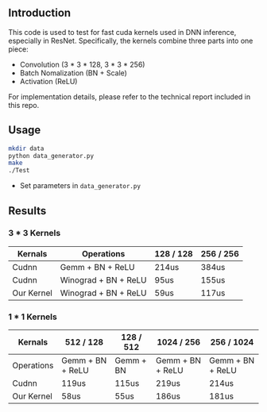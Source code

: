 ## Introduction

This code is used to test for fast cuda kernels used in DNN inference, especially in ResNet. Specifically, the kernels combine three parts into one piece:
- Convolution (3 * 3 * 128, 3 * 3 * 256)
- Batch Nomalization (BN + Scale)
- Activation (ReLU)

For implementation details, please refer to the technical report included in this repo.

## Usage
``` sh
mkdir data
python data_generator.py
make
./Test
```
- Set parameters in `data_generator.py`

## Results

### 3 * 3 Kernels
Kernals | Operations | 128 / 128 | 256 / 256 
--- | --- | --- | --- 
Cudnn | Gemm + BN + ReLU | 214us | 384us
Cudnn | Winograd + BN + ReLU  | 95us | 155us
Our Kernel | Winograd + BN + ReLU | 59us | 117us

### 1 * 1 Kernels
Kernals | 512 / 128 | 128 / 512 | 1024 / 256 | 256 / 1024 
--- | --- | --- | --- | --- 
Operations | Gemm + BN + ReLU | Gemm + BN | Gemm + BN + ReLU | Gemm + BN + ReLU
Cudnn  | 119us | 115us | 219us | 214us
Our Kernel | 58us | 55us | 186us | 181us
